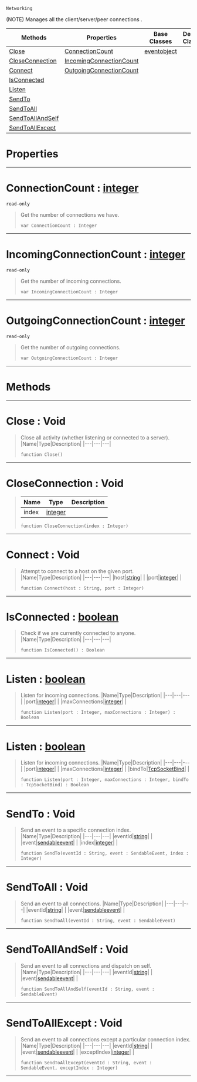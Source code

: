  `Networking`

(NOTE) Manages all the client/server/peer connections .

|Methods|Properties|Base Classes|Derived Classes|
|---|---|---|---|
|[ Close](tcpsocket.md#close-void)|[ ConnectionCount](tcpsocket.md#connectioncount-zilch-eng)|[eventobject](eventobject.md)| |
|[ CloseConnection](tcpsocket.md#closeconnection-void)|[ IncomingConnectionCount](tcpsocket.md#incomingconnectioncount)| | |
|[ Connect](tcpsocket.md#connect-void)|[ OutgoingConnectionCount](tcpsocket.md#outgoingconnectioncount)| | |
|[ IsConnected](tcpsocket.md#isconnected-zilch-engine)| | | |
|[ Listen](tcpsocket.md#listen-zilch-engine-docum)| | | |
|[ SendTo](tcpsocket.md#sendto-void)| | | |
|[ SendToAll](tcpsocket.md#sendtoall-void)| | | |
|[ SendToAllAndSelf](tcpsocket.md#sendtoallandself-void)| | | |
|[ SendToAllExcept](tcpsocket.md#sendtoallexcept-void)| | | |


 #  Properties


---  
 #  ConnectionCount : [integer](../nada_base_types/integer.md)

 `read-only`

> Get the number of connections we have.
> ``` lang=cpp, name=Nada
> var ConnectionCount : Integer


---  
 #  IncomingConnectionCount : [integer](../nada_base_types/integer.md)

 `read-only`

> Get the number of incoming connections.
> ``` lang=cpp, name=Nada
> var IncomingConnectionCount : Integer


---  
 #  OutgoingConnectionCount : [integer](../nada_base_types/integer.md)

 `read-only`

> Get the number of outgoing connections.
> ``` lang=cpp, name=Nada
> var OutgoingConnectionCount : Integer


---  
 #  Methods


---  
 #  Close : Void

> Close all activity (whether listening or connected to a server).
> |Name|Type|Description|
> |---|---|---|
> ``` lang=cpp, name=Nada
> function Close()
> ``` 


---  
 #  CloseConnection : Void

> 
> |Name|Type|Description|
> |---|---|---|
> |index|[integer](../nada_base_types/integer.md)| |
> ``` lang=cpp, name=Nada
> function CloseConnection(index : Integer)
> ``` 


---  
 #  Connect : Void

> Attempt to connect to a host on the given port.
> |Name|Type|Description|
> |---|---|---|
> |host|[string](../nada_base_types/string.md)| |
> |port|[integer](../nada_base_types/integer.md)| |
> ``` lang=cpp, name=Nada
> function Connect(host : String, port : Integer)
> ``` 


---  
 #  IsConnected : [boolean](../nada_base_types/boolean.md)

> Check if we are currently connected to anyone.
> |Name|Type|Description|
> |---|---|---|
> ``` lang=cpp, name=Nada
> function IsConnected() : Boolean
> ``` 


---  
 #  Listen : [boolean](../nada_base_types/boolean.md)

> Listen for incoming connections.
> |Name|Type|Description|
> |---|---|---|
> |port|[integer](../nada_base_types/integer.md)| |
> |maxConnections|[integer](../nada_base_types/integer.md)| |
> ``` lang=cpp, name=Nada
> function Listen(port : Integer, maxConnections : Integer) : Boolean
> ``` 


---  
 #  Listen : [boolean](../nada_base_types/boolean.md)

> Listen for incoming connections.
> |Name|Type|Description|
> |---|---|---|
> |port|[integer](../nada_base_types/integer.md)| |
> |maxConnections|[integer](../nada_base_types/integer.md)| |
> |bindTo|[TcpSocketBind](../enum_reference.md#tcpsocketbind)| |
> ``` lang=cpp, name=Nada
> function Listen(port : Integer, maxConnections : Integer, bindTo : TcpSocketBind) : Boolean
> ``` 


---  
 #  SendTo : Void

> Send an event to a specific connection index.
> |Name|Type|Description|
> |---|---|---|
> |eventId|[string](../nada_base_types/string.md)| |
> |event|[sendableevent](sendableevent.md)| |
> |index|[integer](../nada_base_types/integer.md)| |
> ``` lang=cpp, name=Nada
> function SendTo(eventId : String, event : SendableEvent, index : Integer)
> ``` 


---  
 #  SendToAll : Void

> Send an event to all connections.
> |Name|Type|Description|
> |---|---|---|
> |eventId|[string](../nada_base_types/string.md)| |
> |event|[sendableevent](sendableevent.md)| |
> ``` lang=cpp, name=Nada
> function SendToAll(eventId : String, event : SendableEvent)
> ``` 


---  
 #  SendToAllAndSelf : Void

> Send an event to all connections and dispatch on self.
> |Name|Type|Description|
> |---|---|---|
> |eventId|[string](../nada_base_types/string.md)| |
> |event|[sendableevent](sendableevent.md)| |
> ``` lang=cpp, name=Nada
> function SendToAllAndSelf(eventId : String, event : SendableEvent)
> ``` 


---  
 #  SendToAllExcept : Void

> Send an event to all connections except a particular connection index.
> |Name|Type|Description|
> |---|---|---|
> |eventId|[string](../nada_base_types/string.md)| |
> |event|[sendableevent](sendableevent.md)| |
> |exceptIndex|[integer](../nada_base_types/integer.md)| |
> ``` lang=cpp, name=Nada
> function SendToAllExcept(eventId : String, event : SendableEvent, exceptIndex : Integer)
> ``` 


---  
 

 